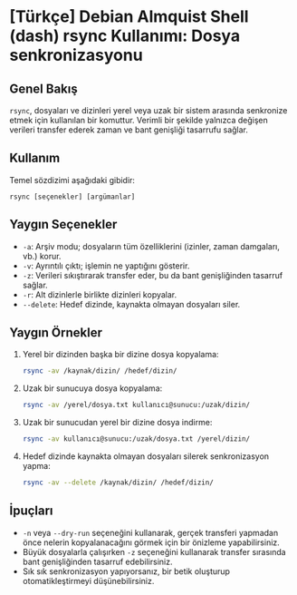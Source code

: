 # [Türkçe] Debian Almquist Shell (dash) rsync Kullanımı: Dosya senkronizasyonu

## Genel Bakış
`rsync`, dosyaları ve dizinleri yerel veya uzak bir sistem arasında senkronize etmek için kullanılan bir komuttur. Verimli bir şekilde yalnızca değişen verileri transfer ederek zaman ve bant genişliği tasarrufu sağlar.

## Kullanım
Temel sözdizimi aşağıdaki gibidir:
```
rsync [seçenekler] [argümanlar]
```

## Yaygın Seçenekler
- `-a`: Arşiv modu; dosyaların tüm özelliklerini (izinler, zaman damgaları, vb.) korur.
- `-v`: Ayrıntılı çıktı; işlemin ne yaptığını gösterir.
- `-z`: Verileri sıkıştırarak transfer eder, bu da bant genişliğinden tasarruf sağlar.
- `-r`: Alt dizinlerle birlikte dizinleri kopyalar.
- `--delete`: Hedef dizinde, kaynakta olmayan dosyaları siler.

## Yaygın Örnekler
1. Yerel bir dizinden başka bir dizine dosya kopyalama:
   ```bash
   rsync -av /kaynak/dizin/ /hedef/dizin/
   ```

2. Uzak bir sunucuya dosya kopyalama:
   ```bash
   rsync -av /yerel/dosya.txt kullanıcı@sunucu:/uzak/dizin/
   ```

3. Uzak bir sunucudan yerel bir dizine dosya indirme:
   ```bash
   rsync -av kullanıcı@sunucu:/uzak/dosya.txt /yerel/dizin/
   ```

4. Hedef dizinde kaynakta olmayan dosyaları silerek senkronizasyon yapma:
   ```bash
   rsync -av --delete /kaynak/dizin/ /hedef/dizin/
   ```

## İpuçları
- `-n` veya `--dry-run` seçeneğini kullanarak, gerçek transferi yapmadan önce nelerin kopyalanacağını görmek için bir önizleme yapabilirsiniz.
- Büyük dosyalarla çalışırken `-z` seçeneğini kullanarak transfer sırasında bant genişliğinden tasarruf edebilirsiniz.
- Sık sık senkronizasyon yapıyorsanız, bir betik oluşturup otomatikleştirmeyi düşünebilirsiniz.